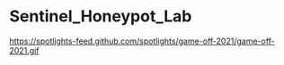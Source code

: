 # Sentinel_Honeypot_Lab
https://spotlights-feed.github.com/spotlights/game-off-2021/game-off-2021.gif
